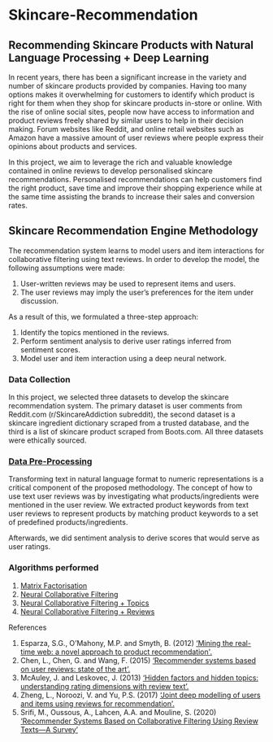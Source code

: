# Skincare-Recommendation
## Recommending Skincare Products with Natural Language Processing + Deep Learning

In recent years, there has been a significant increase in the variety and number of skincare products provided by companies. Having too many options makes it overwhelming for customers to identify which product is right for them when they shop for skincare products in-store or online. With the rise of online social sites, people now have access to information and product reviews freely shared by similar users to help in their decision making. Forum websites like Reddit, and online retail websites such as Amazon have a massive amount of user reviews where people express their opinions about products and services.

In this project, we aim to leverage the rich and valuable knowledge contained in online reviews to develop personalised skincare recommendations. Personalised recommendations can help customers find the right product, save time and improve their shopping experience while at the same time assisting the brands to increase their sales and conversion rates.

## Skincare Recommendation Engine Methodology
The recommendation system learns to model users and item interactions for collaborative filtering using text reviews. In order to develop the model, the following assumptions were made:
1. User-written reviews may be used to represent items and users.
2. The user reviews may imply the user’s preferences for the item under discussion.

As a result of this, we formulated a three-step approach:
1. Identify the topics mentioned in the reviews.
2. Perform sentiment analysis to derive user ratings inferred from sentiment scores.
3. Model user and item interaction using a deep neural network.

### Data Collection 
In this project, we selected three datasets to develop the skincare recommendation system. The primary dataset is user comments from Reddit.com (r/SkincareAddiction subreddit), the second dataset is a skincare ingredient dictionary scraped from a trusted database, and the third is a list of skincare product scraped from Boots.com. All three datasets were ethically sourced.

### [Data Pre-Processing](https://github.com/luhlitt/Skincare-Recommendation/blob/main/text_pre_processing_%26_user_item_matrix_creation_recommender_system.ipynb)
Transforming text in natural language format to numeric representations is a critical component of the proposed methodology.
The concept of how to use text user reviews was by investigating what products/ingredients were mentioned in the user review. We extracted product keywords from text user reviews to represent products by matching product keywords to a set of predefined products/ingredients.

Afterwards, we did sentiment analysis to derive scores that would serve as user ratings. 

### Algorithms performed
1. [Matrix Factorisation](https://github.com/luhlitt/Skincare-Recommendation/blob/main/NCF_%2B_reviews.ipynb)
1. [Neural Collaborative Filtering](https://github.com/luhlitt/Skincare-Recommendation/blob/main/NCF.ipynb)
1. [Neural Collaborative Filtering + Topics](https://github.com/luhlitt/Skincare-Recommendation/blob/main/NCF%20%2B%20topics.ipynb)
1. [Neural Collaborative Filtering + Reviews](https://github.com/luhlitt/Skincare-Recommendation/blob/main/NCF_%2B_reviews.ipynb)


References
1. Esparza, S.G., O’Mahony, M.P. and Smyth, B. (2012) [‘Mining the real-time web: a novel approach to product recommendation'.](https://dl.acm.org/doi/10.1016/j.knosys.2011.07.007)
1. Chen, L., Chen, G. and Wang, F. (2015) [‘Recommender systems based on user reviews: state of the art’.](https://dl.acm.org/doi/10.1007/s11257-015-9155-5)
1. McAuley, J. and Leskovec, J. (2013) [‘Hidden factors and hidden topics: understanding rating dimensions with review text’.](https://cs.stanford.edu/people/jure/pubs/reviews-recsys13.pdf)
1. Zheng, L., Noroozi, V. and Yu, P.S. (2017) [‘Joint deep modelling of users and items using reviews for recommendation’.](https://arxiv.org/abs/1701.04783)
1. Srifi, M., Oussous, A., Lahcen, A.A. and Mouline, S. (2020) [‘Recommender Systems Based on Collaborative Filtering Using Review Texts—A Survey’](https://www.mdpi.com/2078-2489/11/6/317)
